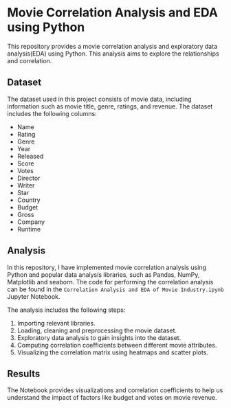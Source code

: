 # Movie Correlation Analysis and EDA using Python
This repository provides a movie correlation analysis and exploratory data analysis(EDA) using Python. This analysis aims to explore the relationships and correlation.


## Dataset

The dataset used in this project consists of movie data, including information such as movie title, genre, ratings, and revenue. The dataset includes the following columns:

- Name
- Rating
- Genre
- Year
- Released
- Score
- Votes
- Director
- Writer
- Star
- Country
- Budget
- Gross
- Company
- Runtime


## Analysis

In this repository, I have implemented movie correlation analysis using Python and popular data analysis libraries, such as Pandas, NumPy, Matplotlib and seaborn. The code for performing the correlation analysis can be found in the `Correlation Analysis and EDA of Movie Industry.ipynb` Jupyter Notebook.

The analysis includes the following steps:

1. Importing relevant libraries.
2. Loading, cleaning and preprocessing the movie dataset.
3. Exploratory data analysis to gain insights into the dataset.
4. Computing correlation coefficients between different movie attributes.
5. Visualizing the correlation matrix using heatmaps and scatter plots.

## Results

The Notebook provides visualizations and correlation coefficients to help us understand the impact of factors like budget and votes on movie revenue.
